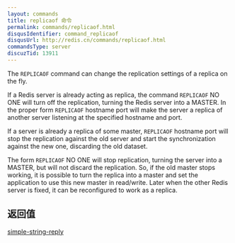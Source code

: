 ```yaml
---
layout: commands
title: replicaof 命令
permalink: commands/replicaof.html
disqusIdentifier: command_replicaof
disqusUrl: http://redis.cn/commands/replicaof.html
commandsType: server
discuzTid: 13911
---
```


The `REPLICAOF` command can change the replication settings of a replica on the fly.

If a Redis server is already acting as replica, the command `REPLICAOF` NO ONE will turn off the replication, turning the Redis server into a MASTER.  In the proper form `REPLICAOF` hostname port will make the server a replica of another server listening at the specified hostname and port.

If a server is already a replica of some master, `REPLICAOF` hostname port will stop the replication against the old server and start the synchronization against the new one, discarding the old dataset.

The form `REPLICAOF` NO ONE will stop replication, turning the server into a MASTER, but will not discard the replication. So, if the old master stops working, it is possible to turn the replica into a master and set the application to use this new master in read/write. Later when the other Redis server is fixed, it can be reconfigured to work as a replica.

## 返回值

[simple-string-reply](/topics/protocol.html#simple-string-reply)
